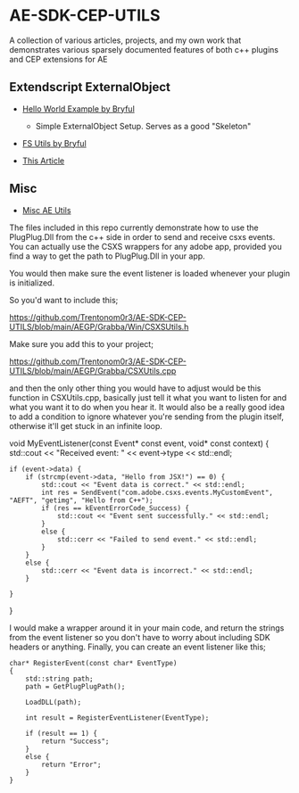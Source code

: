 # AE-SDK-CEP-UTILS
A collection of various articles, projects, and my own work that demonstrates various sparsely documented features of both c++ plugins and CEP extensions for AE

## Extendscript ExternalObject

- [Hello World Example by Bryful](https://github.com/bryful/HelloWorld)
   - Simple ExternalObject Setup. Serves as a good "Skeleton"

- [FS Utils by Bryful](https://github.com/bryful/FsUtils)
  
- [This Article](https://qiita.com/MAA_/items/b1a35ab73af9f7b327e0)

## Misc

- [Misc AE Utils](https://github.com/bryful/AE_utils)


The files included in this repo currently demonstrate how to use the PlugPlug.Dll from the c++ side in order to send and receive csxs events. 
You can actually use the CSXS wrappers for any adobe app, provided you find a way to get the path to PlugPlug.Dll in your app.

You would then make sure the event listener is loaded whenever your plugin is initialized. 

So you'd want to include this;

https://github.com/Trentonom0r3/AE-SDK-CEP-UTILS/blob/main/AEGP/Grabba/Win/CSXSUtils.h

Make sure you add this to your project;

https://github.com/Trentonom0r3/AE-SDK-CEP-UTILS/blob/main/AEGP/Grabba/CSXUtils.cpp

and then the only other thing you would have to adjust would be this function in CSXUtils.cpp, basically just tell it what you want to listen for and what you want it to do when you hear it. It would also be a really good idea to add a condition to ignore whatever you're sending from the plugin itself, otherwise it'll get stuck in an infinite loop.

void MyEventListener(const Event* const event, void* const context) {
    std::cout << "Received event: " << event->type << std::endl;

    if (event->data) {
        if (strcmp(event->data, "Hello from JSX!") == 0) {
            std::cout << "Event data is correct." << std::endl;
            int res = SendEvent("com.adobe.csxs.events.MyCustomEvent", "AEFT", "getimg", "Hello from C++");
            if (res == kEventErrorCode_Success) {
                std::cout << "Event sent successfully." << std::endl;
            }
            else {
                std::cerr << "Failed to send event." << std::endl;
            }
        }
        else {
            std::cerr << "Event data is incorrect." << std::endl;
        }

    }
}


I would make a wrapper around it in your main code, and return the strings from the event listener so you don't have to worry about including SDK headers or anything.
Finally, you can create an event listener like this;

```
char* RegisterEvent(const char* EventType)
{
	std::string path;
	path = GetPlugPlugPath();

	LoadDLL(path);

	int result = RegisterEventListener(EventType);

	if (result == 1) {
		return "Success";
	}
	else {
		return "Error";
	}
}
```
